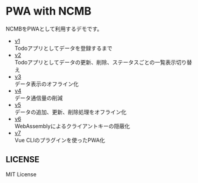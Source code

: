 # PWA with NCMB

NCMBをPWAとして利用するデモです。

- [v1](https://github.com/NCMBMania/PWA-NCMB/tree/v1)  
Todoアプリとしてデータを登録するまで
- [v2](https://github.com/NCMBMania/PWA-NCMB/tree/v2)  
Todoアプリとしてデータの更新、削除、ステータスごとの一覧表示切り替え
- [v3](https://github.com/NCMBMania/PWA-NCMB/tree/v3)  
データ表示のオフライン化
- [v4](https://github.com/NCMBMania/PWA-NCMB/tree/v4)  
データ通信量の削減
- [v5](https://github.com/NCMBMania/PWA-NCMB/tree/v5)  
データの追加、更新、削除処理をオフライン化
- [v6](https://github.com/NCMBMania/PWA-NCMB/tree/v6)  
WebAssemblyによるクライアントキーの隠蔽化
- [v7](https://github.com/NCMBMania/PWA-NCMB/tree/v7)  
Vue CLIのプラグインを使ったPWA化

## LICENSE

MIT License